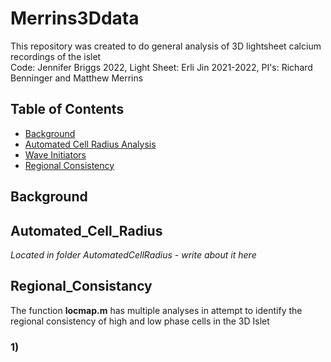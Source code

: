 # Merrins3Ddata

This repository was created to do general analysis of 3D lightsheet calcium recordings of the islet <br>
Code: Jennifer Briggs 2022, Light Sheet: Erli Jin 2021-2022, PI's: Richard Benninger and Matthew Merrins <br>



## Table of Contents

- [Background](#background)
- [Automated Cell Radius Analysis](#Automated_Cell_Radius)
- [Wave Initiators](#Wave_Initators)
- [Regional Consistency](#Regional_Consistancy)


## Background


## Automated_Cell_Radius
*Located in folder AutomatedCellRadius - write about it here*


## Regional_Consistancy
The function **locmap.m** has multiple analyses in attempt to identify the regional consistency of high and low phase cells in the 3D Islet

### 1) 
